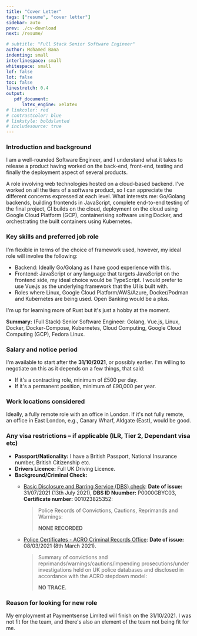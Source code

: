 ```yaml
---
title: "Cover Letter"
tags: ["resume", "cover letter"]
sidebar: auto
prev: ./cv-download
next: /resume/

# subtitle: "Full Stack Senior Software Engineer"
author: Mohamed Bana
indenting: small
interlinespace: small
whitespace: small
lof: false
lot: false
toc: false
linestretch: 0.4
output:
   pdf_document:
      latex_engine: xelatex
# linkcolor: red
# contrastcolor: blue
# linkstyle: boldslanted
# includesource: true
---
```


### Introduction and background

I am a well-rounded Software Engineer, and I understand what it takes to release a product having worked on the back-end, front-end, testing and finally the deployment aspect of several products.

<!-- A role involving web technologies hosted on a cloud-based backend. I’ve worked on all the tiers of a software product, so I can appreciate the different concerns expressed at each level. I feel the latest trend in web technologies; quick prototyping, large selection of libraries, ease of programming and its cross-platform support is where the future is heading. This, distributed systems and big data algorithms are where I am focusing my current efforts—all of which are equally interesting to me. -->

A role involving web technologies hosted on a cloud-based backend. I’ve worked on all the tiers of a software product, so I can appreciate the different concerns expressed at each level. What interests me: Go/Golang backends, building frontends in JavaScript, complete end-to-end testing of the final project, CI builds on the cloud, deployment on the cloud using Google Cloud Platform (GCP), containerising software using Docker, and orchestrating the built containers using Kubernetes.

### Key skills and preferred job role

I'm flexible in terms of the choice of framework used, however, my ideal role will involve the following:

* Backend: Ideally Go/Golang as I have good experience with this.
* Frontend: JavaScript or any language that targets JavaScript on the frontend side, my ideal choice would be TypeScript. I would prefer to use Vue.js as the underlying framework that the UI is built with.
* Roles where Linux, Google Cloud Platform/AWS/Azure, Docker/Podman and Kubernetes are being used. Open Banking would be a plus.

I'm up for learning more of Rust but it's just a hobby at the moment.

**Summary:** (Full Stack) Senior Software Engineer: Golang, Vue.js, Linux, Docker, Docker-Compose, Kubernetes, Cloud Computing, Google Cloud Computing (GCP), Fedora Linux.

### Salary and notice period

I'm available to start after the **31/10/2021**, or possibly earlier. I'm willing to negotiate on this as it depends on a few things, that said:

* If it's a contracting role, minimum of £500 per day.
* If it's a permanent position, minimum of £90,000 per year.

### Work locations considered

Ideally, a fully remote role with an office in London. If it's not fully remote, an office in East London, e.g., Canary Wharf, Aldgate (East), would be good.

### Any visa restrictions – if applicable (ILR, Tier 2, Dependant visa etc)

* **Passport/Nationality:** I have a British Passport, National Insurance number, British Citizenship etc.
* **Drivers Licence:** Full UK Driving Licence.
* **Background/Criminal Check:**
  * [Basic Disclosure and Barring Service (DBS) check](https://www.gov.uk/request-copy-criminal-record): **Date of issue:** 31/07/2021 (13th July 2021), **DBS ID Nuumber:** P0000GBYC03, **Certificate number:** 001023825352:

     > Police Records of Convictions, Cautions, Reprimands and Warnings:
     >
     > **NONE RECORDED**

  * [Police Certificates - ACRO Criminal Records Office](https://www.acro.police.uk/police_certificates.aspx): **Date of issue:** 08/03/2021 (8th March 2021).

     > Summary of convictions and reprimands/warnings/cautions/impending prosecutions/under investigations held on UK police databases and disclosed in accordance with the ACRO stepdown model:
     >
     > **NO TRACE.**

### Reason for looking for new role

My employment at Paymentsense Limited will finish on the 31/10/2021. I was not fit for the team, and there's also an element of the team not being fit for me.

<!-- ---

Kind regards,

Mohamed Bana -->

<!-- ---

[https://bana.io](https://bana.io) — [mohamed@bana.io](mailto:mohamed@bana.io) — [+44-7960-045-281](tel:+44-7960-045-281) -->
